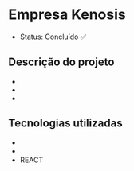 <link rel="stylesheet" href="https://cdn.jsdelivr.net/gh/devicons/devicon@v2.15.1/devicon.min.css">

<h1>Empresa Kenosis</h1>
  
 <ul>
   <li> Status: Concluído ✅ </li>
 </ul>


<h2>Descrição do projeto</h2>
<ul>
  <li></li>
  <li></li>
  <li></li>
</ul>


  <h2>Tecnologias utilizadas</h2>
  <ul>
    <li></li>
    <li></li>
    <li>REACT <img src="https://cdn.jsdelivr.net/gh/devicons/devicon/icons/react/react-original.svg" width="15px"/></li>
  </ul>

